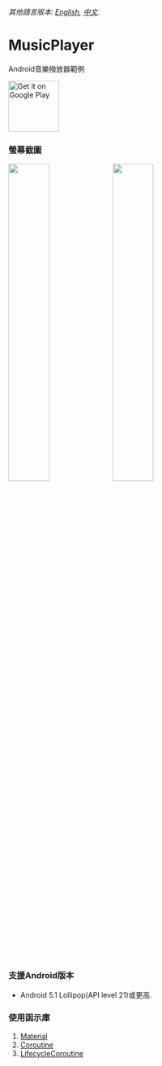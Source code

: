 *其他語言版本: [English](README.md), [中文](README.zh-tw.md).*

# MusicPlayer
Android音樂撥放器範例

<a href='https://play.google.com/store/apps/details?id=com.a1573595.musicplayer'><img alt='Get it on Google Play' src='https://play.google.com/intl/en_us/badges/images/generic/en_badge_web_generic.png' height="100px"/></a>

### 螢幕截圖
<div style="dispaly:flex">
    <img src="https://user-images.githubusercontent.com/25738593/82732604-c5c96780-9d40-11ea-9c0a-92f76f704eee.jpg" width="40%">
    <img src="https://user-images.githubusercontent.com/25738593/82732607-c7932b00-9d40-11ea-8f83-de5f4fc69f2a.jpg" width="40%">
</div>

### 支援Android版本
- Android 5.1 Lollipop(API level 21)或更高.

### 使用函示庫
1. [Material](https://material.io/)
2. [Coroutine](https://github.com/Kotlin/kotlinx.coroutines)
3. [LifecycleCoroutine](https://developer.android.com/topic/libraries/architecture/coroutines)